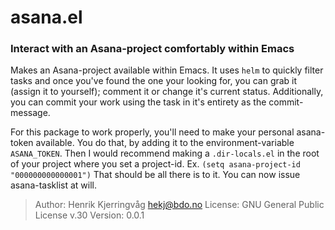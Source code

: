 # asana.el

### Interact with an Asana-project comfortably within Emacs

Makes an Asana-project available within Emacs. It uses `helm` to
quickly filter tasks and once you've found the one your looking
for, you can grab it (assign it to yourself); comment it or change
it's current status. Additionally, you can commit your work using
the task in it's entirety as the commit-message.

For this package to work properly, you'll need to make your
personal asana-token available. You do that, by adding it to the
environment-variable `ASANA_TOKEN`. Then I would recommend making a
`.dir-locals.el` in the root of your project where you set a
project-id. Ex. `(setq asana-project-id "000000000000001")`
That should be all there is to it. You can now issue asana-tasklist
at will.

> Author: Henrik Kjerringvåg <hekj@bdo.no>
> License: GNU General Public License v.30
> Version: 0.0.1



